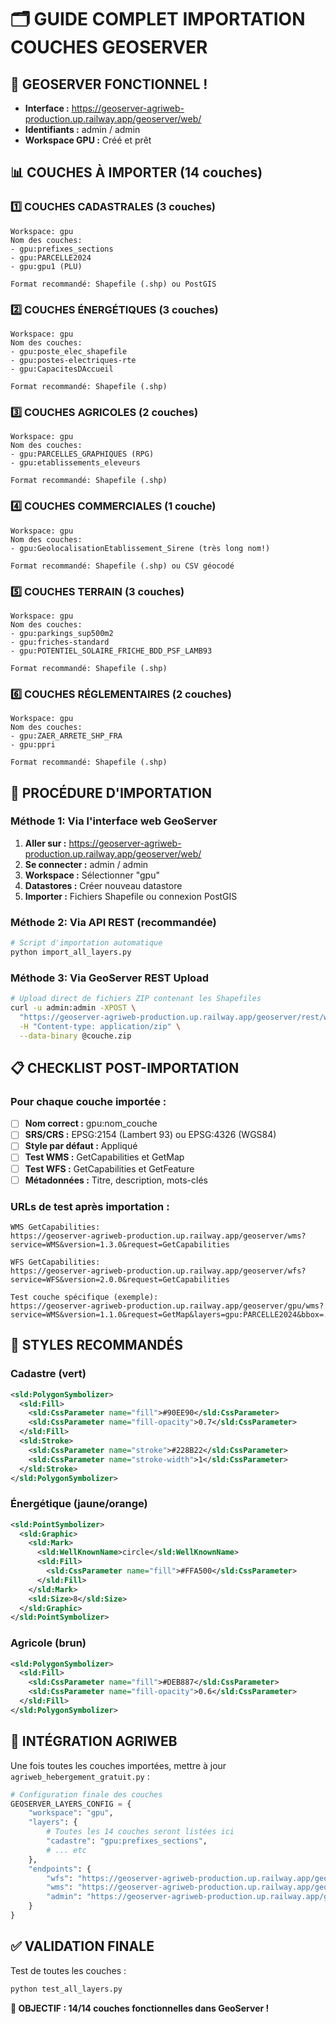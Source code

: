 # 🗂️ GUIDE COMPLET IMPORTATION COUCHES GEOSERVER

## 🎉 GEOSERVER FONCTIONNEL !
- **Interface :** https://geoserver-agriweb-production.up.railway.app/geoserver/web/
- **Identifiants :** admin / admin
- **Workspace GPU :** Créé et prêt

## 📊 COUCHES À IMPORTER (14 couches)

### 1️⃣ COUCHES CADASTRALES (3 couches)
```
Workspace: gpu
Nom des couches:
- gpu:prefixes_sections
- gpu:PARCELLE2024
- gpu:gpu1 (PLU)

Format recommandé: Shapefile (.shp) ou PostGIS
```

### 2️⃣ COUCHES ÉNERGÉTIQUES (3 couches)
```
Workspace: gpu
Nom des couches:
- gpu:poste_elec_shapefile
- gpu:postes-electriques-rte
- gpu:CapacitesDAccueil

Format recommandé: Shapefile (.shp)
```

### 3️⃣ COUCHES AGRICOLES (2 couches)
```
Workspace: gpu
Nom des couches:
- gpu:PARCELLES_GRAPHIQUES (RPG)
- gpu:etablissements_eleveurs

Format recommandé: Shapefile (.shp)
```

### 4️⃣ COUCHES COMMERCIALES (1 couche)
```
Workspace: gpu
Nom des couches:
- gpu:GeolocalisationEtablissement_Sirene (très long nom!)

Format recommandé: Shapefile (.shp) ou CSV géocodé
```

### 5️⃣ COUCHES TERRAIN (3 couches)
```
Workspace: gpu
Nom des couches:
- gpu:parkings_sup500m2
- gpu:friches-standard
- gpu:POTENTIEL_SOLAIRE_FRICHE_BDD_PSF_LAMB93

Format recommandé: Shapefile (.shp)
```

### 6️⃣ COUCHES RÉGLEMENTAIRES (2 couches)
```
Workspace: gpu
Nom des couches:
- gpu:ZAER_ARRETE_SHP_FRA
- gpu:ppri

Format recommandé: Shapefile (.shp)
```

## 🚀 PROCÉDURE D'IMPORTATION

### Méthode 1: Via l'interface web GeoServer
1. **Aller sur :** https://geoserver-agriweb-production.up.railway.app/geoserver/web/
2. **Se connecter :** admin / admin
3. **Workspace :** Sélectionner "gpu"
4. **Datastores :** Créer nouveau datastore
5. **Importer :** Fichiers Shapefile ou connexion PostGIS

### Méthode 2: Via API REST (recommandée)
```python
# Script d'importation automatique
python import_all_layers.py
```

### Méthode 3: Via GeoServer REST Upload
```bash
# Upload direct de fichiers ZIP contenant les Shapefiles
curl -u admin:admin -XPOST \
  "https://geoserver-agriweb-production.up.railway.app/geoserver/rest/workspaces/gpu/datastores/ma_couche/file.shp" \
  -H "Content-type: application/zip" \
  --data-binary @couche.zip
```

## 📋 CHECKLIST POST-IMPORTATION

### Pour chaque couche importée :
- [ ] **Nom correct :** gpu:nom_couche
- [ ] **SRS/CRS :** EPSG:2154 (Lambert 93) ou EPSG:4326 (WGS84)
- [ ] **Style par défaut :** Appliqué
- [ ] **Test WMS :** GetCapabilities et GetMap
- [ ] **Test WFS :** GetCapabilities et GetFeature
- [ ] **Métadonnées :** Titre, description, mots-clés

### URLs de test après importation :
```
WMS GetCapabilities:
https://geoserver-agriweb-production.up.railway.app/geoserver/wms?service=WMS&version=1.3.0&request=GetCapabilities

WFS GetCapabilities:
https://geoserver-agriweb-production.up.railway.app/geoserver/wfs?service=WFS&version=2.0.0&request=GetCapabilities

Test couche spécifique (exemple):
https://geoserver-agriweb-production.up.railway.app/geoserver/gpu/wms?service=WMS&version=1.1.0&request=GetMap&layers=gpu:PARCELLE2024&bbox=...&width=256&height=256&srs=EPSG:2154&format=image/png
```

## 🎨 STYLES RECOMMANDÉS

### Cadastre (vert)
```xml
<sld:PolygonSymbolizer>
  <sld:Fill>
    <sld:CssParameter name="fill">#90EE90</sld:CssParameter>
    <sld:CssParameter name="fill-opacity">0.7</sld:CssParameter>
  </sld:Fill>
  <sld:Stroke>
    <sld:CssParameter name="stroke">#228B22</sld:CssParameter>
    <sld:CssParameter name="stroke-width">1</sld:CssParameter>
  </sld:Stroke>
</sld:PolygonSymbolizer>
```

### Énergétique (jaune/orange)
```xml
<sld:PointSymbolizer>
  <sld:Graphic>
    <sld:Mark>
      <sld:WellKnownName>circle</sld:WellKnownName>
      <sld:Fill>
        <sld:CssParameter name="fill">#FFA500</sld:CssParameter>
      </sld:Fill>
    </sld:Mark>
    <sld:Size>8</sld:Size>
  </sld:Graphic>
</sld:PointSymbolizer>
```

### Agricole (brun)
```xml
<sld:PolygonSymbolizer>
  <sld:Fill>
    <sld:CssParameter name="fill">#DEB887</sld:CssParameter>
    <sld:CssParameter name="fill-opacity">0.6</sld:CssParameter>
  </sld:Fill>
</sld:PolygonSymbolizer>
```

## 🔗 INTÉGRATION AGRIWEB

Une fois toutes les couches importées, mettre à jour `agriweb_hebergement_gratuit.py` :

```python
# Configuration finale des couches
GEOSERVER_LAYERS_CONFIG = {
    "workspace": "gpu",
    "layers": {
        # Toutes les 14 couches seront listées ici
        "cadastre": "gpu:prefixes_sections",
        # ... etc
    },
    "endpoints": {
        "wfs": "https://geoserver-agriweb-production.up.railway.app/geoserver/ows",
        "wms": "https://geoserver-agriweb-production.up.railway.app/geoserver/wms",
        "admin": "https://geoserver-agriweb-production.up.railway.app/geoserver/web/"
    }
}
```

## ✅ VALIDATION FINALE

Test de toutes les couches :
```bash
python test_all_layers.py
```

**🎯 OBJECTIF : 14/14 couches fonctionnelles dans GeoServer !**
